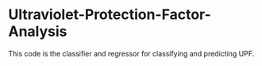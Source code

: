 # Ultraviolet-Protection-Factor-Analysis
This code is the classifier and regressor for classifying and predicting UPF.

